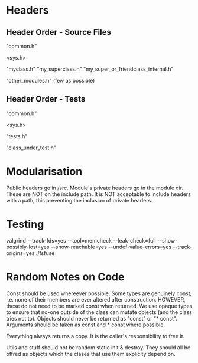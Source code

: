 Headers
=======

Header Order - Source Files
---------------------------
"common.h"

<sys.h>

"myclass.h"
"my_superclass.h"
"my_super_or_friendclass_internal.h"

"other_modules.h" (few as possible)

Header Order - Tests
--------------------
"common.h"

<sys.h>

"tests.h"

"class_under_test.h"

Modularisation
==============
Public headers go in /src. Module's private headers go in the module dir. These are NOT on the include path. It is NOT acceptable to include headers with a path, this preventing the inclusion of private headers.

Testing
=======
valgrind --track-fds=yes --tool=memcheck --leak-check=full --show-possibly-lost=yes --show-reachable=yes --undef-value-errors=yes --track-origins=yes ./fsfuse

Random Notes on Code
====================
Const should be used whereever possible.
Some types are genuinely const, i.e. none of their members are ever altered after construction. HOWEVER, these do not need to be marked const when returned. We use opaque types to ensure that no-one outside of the class can mutate objects (and the class tries not to).
Objects should never be returned as "const" or "* const".
Arguments should be taken as const and * const where possible.

Everything always returns a copy.
It is the caller's responsibility to free it.

Utils and stuff should not be random static init & destroy. They should all be offred as objects which the clases that use them explicity depend on.
